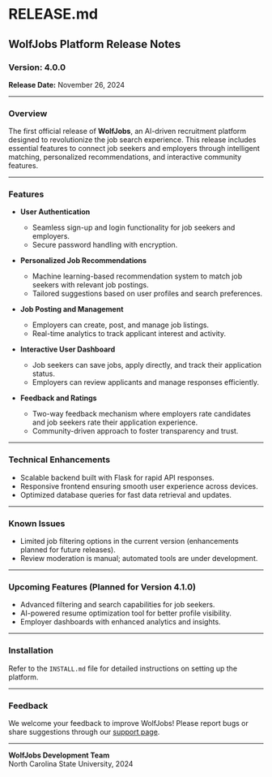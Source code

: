 # RELEASE.md  

## WolfJobs Platform Release Notes  

### Version: 4.0.0  
**Release Date:** November 26, 2024  

---

### Overview  
The first official release of **WolfJobs**, an AI-driven recruitment platform designed to revolutionize the job search experience. This release includes essential features to connect job seekers and employers through intelligent matching, personalized recommendations, and interactive community features.  

---

### Features  
- **User Authentication**  
  - Seamless sign-up and login functionality for job seekers and employers.  
  - Secure password handling with encryption.  

- **Personalized Job Recommendations**  
  - Machine learning-based recommendation system to match job seekers with relevant job postings.  
  - Tailored suggestions based on user profiles and search preferences.  

- **Job Posting and Management**  
  - Employers can create, post, and manage job listings.  
  - Real-time analytics to track applicant interest and activity.  

- **Interactive User Dashboard**  
  - Job seekers can save jobs, apply directly, and track their application status.  
  - Employers can review applicants and manage responses efficiently.  

- **Feedback and Ratings**  
  - Two-way feedback mechanism where employers rate candidates and job seekers rate their application experience.  
  - Community-driven approach to foster transparency and trust.  

---

### Technical Enhancements  
- Scalable backend built with Flask for rapid API responses.  
- Responsive frontend ensuring smooth user experience across devices.  
- Optimized database queries for fast data retrieval and updates.  

---

### Known Issues  
- Limited job filtering options in the current version (enhancements planned for future releases).  
- Review moderation is manual; automated tools are under development.  

---

### Upcoming Features (Planned for Version 4.1.0)  
- Advanced filtering and search capabilities for job seekers.  
- AI-powered resume optimization tool for better profile visibility.  
- Employer dashboards with enhanced analytics and insights.  

---

### Installation  
Refer to the `INSTALL.md` file for detailed instructions on setting up the platform.  

---

### Feedback  
We welcome your feedback to improve WolfJobs! Please report bugs or share suggestions through our [support page](#).  

---

**WolfJobs Development Team**  
North Carolina State University, 2024  
